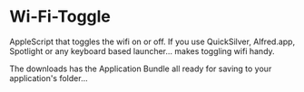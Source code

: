 Wi-Fi-Toggle
============

AppleScript that toggles the wifi on or off.  If you use QuickSilver, Alfred.app, Spotlight or any keyboard based launcher... makes toggling wifi handy.

The downloads has the Application Bundle all ready for saving to your application's folder...